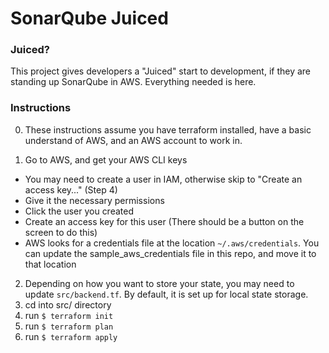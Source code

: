 # SonarQube Juiced

### Juiced?
This project gives developers a "Juiced" start to development, if they are standing up SonarQube in AWS. Everything needed is here.

### Instructions

0. These instructions assume you have terraform installed, have a basic understand of AWS, and an AWS account to work in.

1. Go to AWS, and get your AWS CLI keys
  - You may need to create a user in IAM, otherwise skip to "Create an access key..." (Step 4)
  - Give it the necessary permissions
  - Click the user you created
  - Create an access key for this user (There should be a button on the screen to do this)
  - AWS looks for a credentials file at the location `~/.aws/credentials`. You can update 
    the sample_aws_credentials file in this repo, and move it to that location
2. Depending on how you want to store your state, you may need to update `src/backend.tf`. 
   By default, it is set up for local state storage.
3. cd into src/ directory
4. run `$ terraform init`
5. run `$ terraform plan`
6. run `$ terraform apply`
